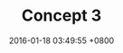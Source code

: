 ---
layout: project
title: Concept 3
category: Brand & Identity
project-slogan: Intelligent Integrated Advertising
work-head-image: http://placehold.it/1920x1000
client: Impressions Client
date: 2016-01-18 03:49:55 +0800
website: www.example.com
website-url: http://www.example.com
description: Impressions is an online advertising service that enables advertisers to reach their niche user-base in an integrated method in e-commerce platforms.

# Work Presentation 1
big-image: http://placehold.it/1280x600
big-image-alt: Impressions

# Work Presentation 2
work-presentation-2-title: The Brand
work-presentation-2-description: >
    Etiam sit amet fringilla lacus. Pellentesque suscipit ante at ullamcorper pulvinar neque porttitor.
work-presentation-2-image: http://placehold.it/700x500
work-presentation-2-image-alt: Brand

# Work Presentation 3
work-presentation-3-title: The Second Part
work-presentation-3-description: >
    Nulla efficitur nibh in augue ullamcorper porta nec ultricies arcu.
work-presentation-3-image: http://placehold.it/700x500
work-presentation-3-image-alt: The Second Part

# Progress
research: 90
design: 80
development: 85

# Latest (Add these part if you want it to show on latest works)
latest: true
latest-thumbnail: http://placehold.it/500x500
latest-thumbnail-alt: Concept 5
---